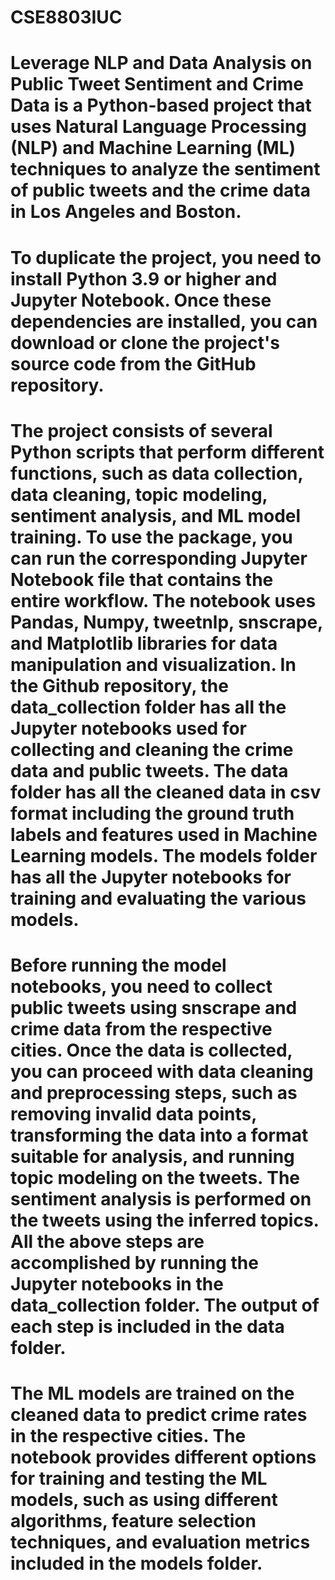 # CSE8803IUC
# Leverage NLP and Data Analysis on Public Tweet Sentiment and Crime Data is a Python-based project that uses Natural Language Processing (NLP) and Machine Learning (ML) techniques to analyze the sentiment of public tweets and the crime data in Los Angeles and Boston.

# To duplicate the project, you need to install Python 3.9 or higher and Jupyter Notebook. Once these dependencies are installed, you can download or clone the project's source code from the GitHub repository. 

# The project consists of several Python scripts that perform different functions, such as data collection, data cleaning, topic modeling, sentiment analysis, and ML model training. To use the package, you can run the corresponding Jupyter Notebook file that contains the entire workflow. The notebook uses Pandas, Numpy, tweetnlp, snscrape, and Matplotlib libraries for data manipulation and visualization. In the Github repository, the data_collection folder has all the Jupyter notebooks used for collecting and cleaning the crime data and public tweets. The data folder has all the cleaned data in csv format including the ground truth labels and features used in Machine Learning models. The models folder has all the Jupyter notebooks for training and evaluating the various models.

# Before running the model notebooks, you need to collect public tweets using snscrape and crime data from the respective cities. Once the data is collected, you can proceed with data cleaning and preprocessing steps, such as removing invalid data points, transforming the data into a format suitable for analysis, and running topic modeling on the tweets. The sentiment analysis is performed on the tweets using the inferred topics. All the above steps are accomplished by running the Jupyter notebooks in the data_collection folder. The output of each step is included in the data folder.

# The ML models are trained on the cleaned data to predict crime rates in the respective cities. The notebook provides different options for training and testing the ML models, such as using different algorithms, feature selection techniques, and evaluation metrics included in the models folder.
